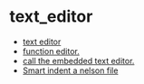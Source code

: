 # text_editor
* [text editor](README.md)
* [function editor.](edit.md)
* [call the embedded text editor.](editor.md)
* [Smart indent a nelson file](smartindent.md)

